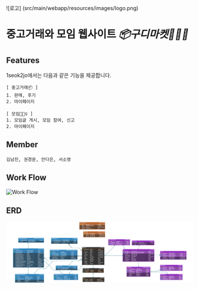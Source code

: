 ![로고] (src/main/webapp/resources/images/logo.png)

# 중고거래와 모임 웹사이트 ***📦구디마켓🙋🏻‍♀️***

## Features

1seok2jo에서는 다음과 같은 기능을 제공합니다.
~~~~~~~~~~~~~~~~~~
[ 중고거래📦 ]
1. 판매, 후기
2. 마이페이지

[ 모임🙋🏻‍♀️ ]
1. 모임글 게시, 모임 참여, 신고
2. 마이페이지
~~~~~~~~~~~~~~~~~~

## Member 
~~~~~~~~~~~~~~~~~~
김남진, 권경문, 안다은, 서소영
~~~~~~~~~~~~~~~~~~

## Work Flow
![Work Flow]()

## ERD
![ERD](src/main/webapp/resources/images/Goodee_Market_Project.png)
